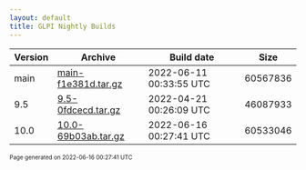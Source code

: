 ```yaml
---
layout: default
title: GLPI Nightly Builds
---
```


Version|Archive|Build date|Size
---|---|---|---
main|[main-f1e381d.tar.gz](main-f1e381d.tar.gz)|2022-06-11 00:33:55 UTC|60567836
9.5|[9.5-0fdcecd.tar.gz](9.5-0fdcecd.tar.gz)|2022-04-21 00:26:09 UTC|46087933
10.0|[10.0-69b03ab.tar.gz](10.0-69b03ab.tar.gz)|2022-06-16 00:27:41 UTC|60533046

<font size="1">Page generated on 2022-06-16 00:27:41 UTC</font>
